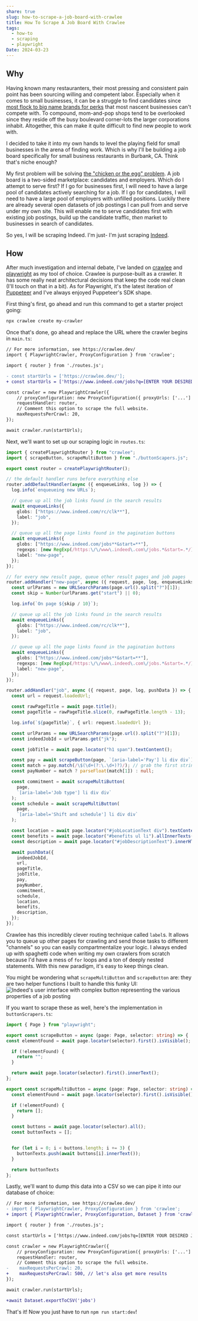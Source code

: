 ```yaml
---
share: true
slug: how-to-scrape-a-job-board-with-crawlee
title: How To Scrape A Job Board With Crawlee
tags:
  - how-to
  - scraping
  - playwright
Date: 2024-03-23
---
```

## Why
Having known many restauranters, their most pressing and consistent pain point has been sourcing willing and competent labor. Especially when it comes to small businesses, it can be a struggle to find candidates since [most flock to big name brands for perks](https://www.starbucksbenefits.com/en-us/home/stock-savings/future-roast-401k/) that most nascent businesses can't compete with. To compound, mom-and-pop shops tend to be overlooked since they reside off the busy boulevard corner-lots the larger corporations inhabit. Altogether, this can make it quite difficult to find new people to work with.

I decided to take it into my own hands to level the playing field for small businesses in the arena of finding work. Which is why I'll be building a job board specifically for small business restaurants in Burbank, CA. Think that's niche enough?

My first problem will be solving [the "chicken or the egg" problem](https://www.growthmentor.com/glossary/chicken-and-egg-problem/#:~:text=The%20problem%20occurs%20when%20a,of%20both%20buyers%20and%20sellers.). A job board is a two-sided marketplace: candidates and employers. Which do I attempt to serve first? If I go for businesses first, I will need to have a large pool of candidates actively searching for a job. If I go for candidates, I will need to have a large pool of employers with unfilled positions. Luckily there are already several open datasets of job postings I can pull from and serve under my own site. This will enable me to serve candidates first with existing job postings, build up the candidate traffic, *then* market to businesses in search of candidates. 

So yes, I will be scraping Indeed. I'm just- I'm just scraping [Indeed](https://www.indeed.com/).
## How
After much investigation and internal debate, I've landed on [crawlee](https://crawlee.dev/) and [playwright](https://playwright.dev/) as my tool of choice. Crawlee is purpose-built as a crawler. It has some really neat architectural decisions that keep the code real clean (I'll touch on that in a bit). As for Playwright, it's the latest iteration of [Puppeteer](https://pptr.dev/) and I've always enjoyed Puppeteer's SDK shape.

First thing's first, go ahead and run this command to get a starter project going:
```bash
npx crawlee create my-crawler
```

Once that's done, go ahead and replace the URL where the crawler begins in `main.ts`:
```diff
// For more information, see https://crawlee.dev/
import { PlaywrightCrawler, ProxyConfiguration } from 'crawlee';

import { router } from './routes.js';

- const startUrls = ['https://crawlee.dev/'];
+ const startUrls = ['https://www.indeed.com/jobs?q=[ENTER YOUR DESIRED JOB HERE]&l=Burbank%2C+CA&radius=35'];

const crawler = new PlaywrightCrawler({
    // proxyConfiguration: new ProxyConfiguration({ proxyUrls: ['...'] }),
    requestHandler: router,
    // Comment this option to scrape the full website.
    maxRequestsPerCrawl: 20,
});

await crawler.run(startUrls);
```

Next, we'll want to set up our scraping logic in `routes.ts`:
```ts
import { createPlaywrightRouter } from "crawlee";
import { scrapeButton, scrapeMultiButton } from "./buttonScapers.js";

export const router = createPlaywrightRouter();

// the default handler runs before everything else
router.addDefaultHandler(async ({ enqueueLinks, log }) => {
  log.info(`enqueueing new URLs`);

  // queue up all the job links found in the search results
  await enqueueLinks({
    globs: ["https://www.indeed.com/rc/clk**"],
    label: "job",
  });

  // queue up all the page links found in the pagination buttons
  await enqueueLinks({
    globs: ["https://www.indeed.com/jobs**&start=**"],
    regexps: [new RegExp(/https:\/\/www\.indeed\.com\/jobs.*&start=.*/)],
    label: "new-page",
  });
});

// for every new result page, queue other result pages and job pages
router.addHandler("new-page", async ({ request, page, log, enqueueLinks }) => {
  const urlParams = new URLSearchParams(page.url().split("?")[1]);
  const skip = Number(urlParams.get("start") || 0);

  log.info(`On page ${skip / 10}`);

  // queue up all the job links found in the search results
  await enqueueLinks({
    globs: ["https://www.indeed.com/rc/clk**"],
    label: "job",
  });

  // queue up all the page links found in the pagination buttons
  await enqueueLinks({
    globs: ["https://www.indeed.com/jobs**&start=**"],
    regexps: [new RegExp(/https:\/\/www\.indeed\.com\/jobs.*&start=.*/)],
    label: "new-page",
  });
});

router.addHandler("job", async ({ request, page, log, pushData }) => {
  const url = request.loadedUrl;

  const rawPageTitle = await page.title();
  const pageTitle = rawPageTitle.slice(0, rawPageTitle.length - 13);

  log.info(`${pageTitle}`, { url: request.loadedUrl });

  const urlParams = new URLSearchParams(page.url().split("?")[1]);
  const indeedJobId = urlParams.get("jk");

  const jobTitle = await page.locator("h1 span").textContent();

  const pay = await scrapeButton(page, `[aria-label='Pay'] li div div`);
  const match = pay.match(/\$(\d+(?:\.\d+)?)/); // grab the first string to match `$[NUMBER]`
  const payNumber = match ? parseFloat(match[1]) : null;

  const commitment = await scrapeMultiButton(
    page,
    `[aria-label='Job type'] li div div`
  );
  const schedule = await scrapeMultiButton(
    page,
    `[aria-label='Shift and schedule'] li div div`
  );

  const location = await page.locator("#jobLocationText div").textContent();
  const benefits = await page.locator("#benefits ul li").allInnerTexts();
  const description = await page.locator("#jobDescriptionText").innerHTML();

  await pushData({
    indeedJobId,
    url,
    pageTitle,
    jobTitle,
    pay,
    payNumber,
    commitment,
    schedule,
    location,
    benefits,
    description,
  });
});
```

Crawlee has this incredibly clever routing technique called `label`s. It allows you to queue up other pages for crawling and send those tasks to different "channels" so you can easily compartmentalize your logic. I always ended up with spaghetti code when writing my own crawlers from scratch because I'd have a mess of `for` loops and a ton of deeply nested statements. With this new paradigm, it's easy to keep things clean.

You might be wondering what `scrapeMultiButton` and `scrapeButton` are: they are two helper functions I built to handle this funky UI:
![ Indeed's user interface with complex button representing the various properties of a job posting](../public/blog/assets/indeed-screnshot.png)

If you want to scrape these as well, here's the implementation in `buttonScrapers.ts`:
```ts
import { Page } from "playwright";

export const scrapeButton = async (page: Page, selector: string) => {
const elementFound = await page.locator(selector).first().isVisible();

  if (!elementFound) {
    return "";
  }

  return await page.locator(selector).first().innerText();
};

export const scrapeMultiButton = async (page: Page, selector: string) => {
  const elementFound = await page.locator(selector).first().isVisible();

  if (!elementFound) {
    return [];
  }

  const buttons = await page.locator(selector).all();
  const buttonTexts = [];


  for (let i = 0; i < buttons.length; i += 3) {
    buttonTexts.push(await buttons[i].innerText());
  }

  return buttonTexts
};
```

Lastly, we'll want to dump this data into a CSV so we can pipe it into our database of choice:
```diff
// For more information, see https://crawlee.dev/
- import { PlaywrightCrawler, ProxyConfiguration } from 'crawlee';
+ import { PlaywrightCrawler, ProxyConfiguration, Dataset } from 'crawlee';

import { router } from './routes.js';

const startUrls = ['https://www.indeed.com/jobs?q=[ENTER YOUR DESIRED JOB HERE]&l=Burbank%2C+CA&radius=35'];

const crawler = new PlaywrightCrawler({
    // proxyConfiguration: new ProxyConfiguration({ proxyUrls: ['...'] }),
    requestHandler: router,
    // Comment this option to scrape the full website.
-    maxRequestsPerCrawl: 20,
+    maxRequestsPerCrawl: 500, // let's also get more results
});

await crawler.run(startUrls);

+await Dataset.exportToCSV('jobs')
```

That's it! Now you just have to run `npm run start:dev`!